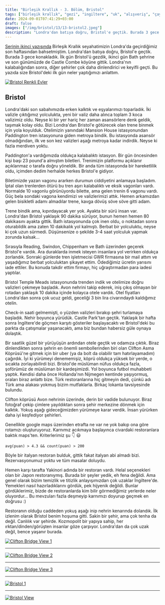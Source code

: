 ```yaml
---
title: "Birleşik Krallık - 3. Bölüm, Bristol"
tags: ["birleşik krallık", "gezi", "ingiltere", "uk", "alışveriş", "çay", "kahve", "yeme", "makarna", "turist", "müzeler", "bristol"]
date: 2024-09-01T07:41:29+03:00
draft: false
images: ["/img/bristol/13/13-bristol2.jpeg"]
description: "Londra'dan batıya doğru, Bristol'e geçtik. Burada 3 gece konakladık."
---
```


[Serinin ikinci yazısında](/gezi/uk-londra) Birleşik Krallık seyahatimizin Londra'da geçirdiğimiz son haftasından bahsetmiştim.
Londra'dan batıya doğru, Bristol'e geçtik.
Burada 3 gece konakladık.
İlk gün Bristol'ü gezdik, ikinci gün Bath şehrine ve son günümüzde de Castle Combe köyüne gittik.
Londra'nın kalabalığından sonra, diğer şehirler çok daha dinlendirici ve keyifli geçti.
Bu yazıda size Bristol'deki ilk gün neler yaptığımızı anlattım.

[![Bristol Renkli Evler](/img/bristol/13/13-bristol2-thumb.jpg)](/img/bristol/13/13-bristol2.jpeg)

## Bristol

Londra'daki son sabahımızda erken kalktık ve eşyalarımızı toparladık.
İki valizle çıktığımız yolculukta, yeni bir valiz daha alınca toplam 3 koca valizimiz oldu.
Neyse ki bir yer hariç her zaman asansörlere denk geldik, taşımak kolay oldu.
Bizi Londra'dan Bristol'e götürecek olan trene binmek için yola koyulduk.
Otelimizin yanındaki Mansion House istasyonundan Paddington tren istasyonuna giden metroya bindik.
Bu istasyonda asansör olmadığından, ilk ve son kez valizleri aşağı metroya kadar indirdik.
Neyse ki fazla merdiven yoktu.

Paddington'a vardığımızda oldukça kalabalıktı istasyon.
Bir gün öncesinden kişi başı 23 pound'a almıştım biletleri.
Trenimizin platformu açıklanır açıklanmaz o tarafa doğru yöneldik.
Bir anda tüm istasyonda bir hareketlilik oldu, içimden dedim herhalde herkes Bristol'e gidiyor.

Biletimizde yazan vagonu ararken durumun ciddiyetini anlamaya başladım.
İptal olan trenlerden ötürü bu tren aşırı kalabalıktı ve eksik vagonları vardı.
Normalde 10 vagonlu görünüyordu bilette, ama gelen trenin 6 vagonu vardı.
Güç bela sondaki vagona kendimizi ve valizlerimizi attık.
Hemen arkamızdan gelen bisikletli adamı almadılar trene, kavga dövüş söve söve gitti adam.

Trene bindik ama, kıpırdayacak yer yok.
Ayakta bir sürü insan var.
Londra'dan Bristol yaklaşık 90 dakika sürüyor, bunun hemen hemen 80 dakikasını ayakta gittik.
Bath istasyonunda çok inen oldu, o noktadan sonra oturabildik ama zaten 10 dakikalık yol kalmıştı.
Berbat bir yolculuktu, neyse ki çok uzun sürmedi.
Düşünsenize o şekilde 3-4 saat yolculuk yapmak zorunda kalsak...

Sırasıyla Reading, Swindon, Chippenham ve Bath üzerinden geçerek Bristol'e vardık.
Ara duraklarda inmek isteyen insanlara yol verirken oldukça zorlandık.
Sonraki günlerde tren işletmecisi GWR firmasına bir mail attım ve yaşadığımız berbat yolculuktan şikayet ettim.
Ödediğimiz ücretin yarısını iade ettiler.
Bu konuda takdir ettim firmayı, hiç uğraştırmadan para iadesi yaptılar.

Bristol Temple Meads istasyonunda trenden indik ve otelimize doğru valizleri çekmeye başladık.
Avon nehrini takip ederek, iniş çıkış olmayan bir rotadan yaklaşık 10 dakika içinde kolayca otele vardık.
Otel fiyatları Londra'dan sonra çok ucuz geldi, geceliği 3 bin lira civarındaydı kaldığımız otelin.

Check-in saati gelmemişti, o yüzden valizleri bırakıp şehri turlamaya başladık.
Nehir boyunca yürüdük.
Castle Park'tan geçtik.
Yaklaşık bir hafta sonra İngiltere'de göçmen karşıtı gösteriler başlayacaktı ve Bristol'deki bu parkta da çatışmalar yaşanacaktı, ama biz bundan habersiz güle oynaya dolaştık.

Bir saatlik güzel bir yürüyüşün ardından otele geçtik ve odamıza çıktık.
Biraz dinlendikten sonra şehrin en önemli sembollerinden biri olan Clifton Asma Köprüsü'ne gitmek için bir uber (ya da bolt da olabilir tam hatırlayamadım) çağırdık.
İyi ki yürümeyi denememişiz, köprü oldukça yüksek bir yerde, o sıcakta zorlayabilirdi bizi.
Bristol'de müslüman nüfus oldukça fazla, şoförümüz de müslüman bir kardeşimizdi.
Yol boyunca futbol muhabbeti yaptık.
Kendisi daha önce Hollanda'nın Nijmegen kentinde yaşıyormuş, oraları biraz anlattı bize.
Türk restoranlarına hiç gitmeyin dedi, çünkü adı Türk ama alakası yokmuş bizim mutfaklarla.
Birkaç lokanta tavsiyesinde bulundu.

Clifton köprüsü Avon nehrinin üzerinde, derin bir vadide bulunuyor.
Biraz fotoğraf çekip çimlere yayıldıktan sonra şehir merkezine dönmek için kalktık.
Yokuş aşağı gideceğimizden yürümeye karar verdik.
İnsan yürürken daha iyi keşfediyor şehirleri.

Genellikle google maps üzerinden etrafta ne var ne yok bakıp ona göre rotamızı oluşturuyoruz.
Karnımız acıkmaya başlayınca civardaki restoranlara baktık maps'ten.
Kriterlerimiz şu 👇 😃

```
avg(puan) > 4.3 && count(puan) > 200
```


Böyle bir italyan restoran bulduk, gittik fakat italyan abi almadı bizi.
Rezervasyonumuz yoktu ve tüm masalar doluydu.

Hemen karşı tarafta Yakinori adında bir restoran vardı.
Helal seçenekleri olan bir Japon restoranıymış.
Burada bir şeyler yedik, eh fena değildi.
Ama genel olarak bizim temizlik ve titizlik anlayışımızdan çok uzaklar İngiltere'de.
Yemekleri nasıl hazırladıklarını gördük, pek hijyenik değildi.
Bunlar gördüklerimiz, bizde de restoranlarda kim bilir görmediğimiz yerlerde neler oluyordur...
Bu mevzuları fazla deşmeyip karnımızı doyurup geçmek en doğrusu :)

Restoranın olduğu caddeden yokuş aşağı inip nehrin kenarında dolandık.
İlk izlenim olarak Bristol benim hoşuma gitti.
Sakin bir şehir, ama çok tenha da değil.
Canlılık var şehirde.
Kozmopolit bir yapıya sahip, her ırktan/dinden/görüşten insanlar göze çarpıyor.
Londra'dan da çok uzak değil, bence yaşanır burada.

[![Clifton Bridge View 1](/img/bristol/13/13-clifton1-thumb.jpg)](/img/bristol/13/13-clifton1.jpeg)

---

[![Clifton Bridge View 2](/img/bristol/13/13-clifton2-thumb.jpg)](/img/bristol/13/13-clifton2.jpeg)

---

[![Clifton Bridge View 3](/img/bristol/13/13-clifton3-thumb.jpg)](/img/bristol/13/13-clifton3.jpeg)

---

[![Bristol 1](/img/bristol/13/13-bristol1-thumb.jpg)](/img/bristol/13/13-bristol1.jpeg)

---

[![Bristol View](/img/bristol/13/13-bristol3-thumb.jpg)](/img/bristol/13/13-bristol3.jpeg)
